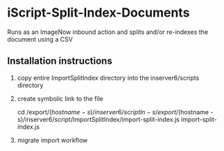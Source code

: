 # iScript-Split-Index-Documents
Runs as an ImageNow inbound action and splits and/or re-indexes the document using a CSV


Installation instructions
-----------------------------------
1. copy entire ImportSplitIndex directory into the inserver6/scripts directory
2. create symbolic link to the file

    cd /export/$(hostname -s)/inserver6/script
    ln -s /export/$(hostname -s)/inserver6/script/ImportSplitIndex/import-split-index.js import-split-index.js

3. migrate import workflow